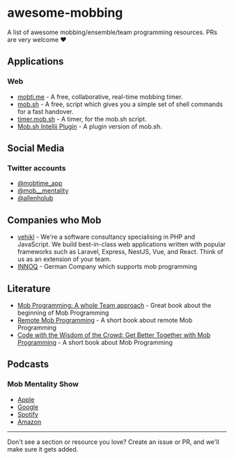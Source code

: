# awesome-mobbing

A list of awesome mobbing/ensemble/team programming resources. PRs are very welcome :heart:

## Applications

### Web

 - [mobti.me](https://mobti.me) - A free, collaborative, real-time mobbing timer.
 - [mob.sh](https://mob.sh) - A free, script which gives you a simple set of shell commands for a fast handover.
 - [timer.mob.sh](https://timer.mob.sh) - A timer, for the mob.sh script.
 - [Mob.sh Intellij Plugin](https://plugins.jetbrains.com/plugin/14266-mob) - A plugin version of mob.sh.

## Social Media

### Twitter accounts

- [@mobtime_app](https://twitter.com/mobtime_app)
- [@mob__mentality](https://twitter.com/mob__mentality)
- [@allenholub](https://twitter.com/allenholub) 

## Companies who Mob

 - [vehikl](https://vehikl.com) - We're a software consultancy specialising in PHP and JavaScript. We build best-in-class web applications written with popular frameworks such as Laravel, Express, NestJS, Vue, and React. Think of us as an extension of your team.
 - [INNOQ](https://www.innoq.com/de/podcast/061-remote-mob-programming/) - German Company which supports mob programming

## Literature

 - [Mob Programming: A whole Team approach](https://leanpub.com/mobprogramming) - Great book about the beginning of Mob Programming
 - [Remote Mob Programming](https://leanpub.com/remotemobprogramming) - A short book about remote Mob Programming
 - [Code with the Wisdom of the Crowd: Get Better Together with Mob Programming](https://amzn.to/3JK0vt9) - A short book about Mob Programming

## Podcasts

### Mob Mentality Show

 - [Apple](https://podcasts.apple.com/us/podcast/the-mob-mentality-show/id1485950034)
 - [Google ](https://podcasts.google.com/feed/aHR0cHM6Ly9mZWVkLnBvZGJlYW4uY29tL21vYm1lbnRhbGl0eXNob3cvZmVlZC54bWw?)
 - [Spotify](https://open.spotify.com/show/01npjdd1VRiNqw1RZ8aB5g)
 - [Amazon](https://music.amazon.com/podcasts/7a695161-1857-466d-83ca-d9a75161823b/The-Mob-Mentality-Show)
---

Don't see a section or resource you love? Create an issue or PR, and we'll make sure it gets added.
